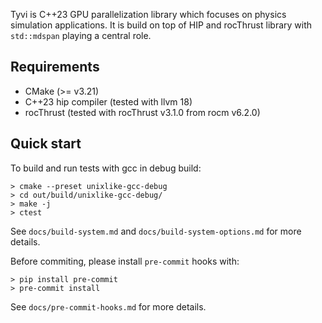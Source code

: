 Tyvi is C++23 GPU parallelization library which focuses on physics simulation applications.
It is build on top of HIP and rocThrust library with `std::mdspan` playing a central role.

## Requirements

- CMake (>= v3.21)
- C++23 hip compiler (tested with llvm 18)
- rocThrust (tested with rocThrust v3.1.0 from rocm v6.2.0)

## Quick start

To build and run tests with gcc in debug build:

```shell
> cmake --preset unixlike-gcc-debug
> cd out/build/unixlike-gcc-debug/
> make -j
> ctest
```

See `docs/build-system.md` and `docs/build-system-options.md` for more details.

Before commiting, please install `pre-commit` hooks with:

```shell
> pip install pre-commit
> pre-commit install
```

See `docs/pre-commit-hooks.md` for more details.
